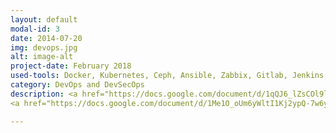 ```yaml
---
layout: default
modal-id: 3
date: 2014-07-20
img: devops.jpg
alt: image-alt
project-date: February 2018
used-tools: Docker, Kubernetes, Ceph, Ansible, Zabbix, Gitlab, Jenkins, AWS Amplify, SonarQube, OWASP ZAP, Metasploit Framework, AWS Relational Databases, AWS CloudEndure, AWS IAM, AWS EC2, AWS LoadBalancing
category: DevOps and DevSecOps
description: <a href="https://docs.google.com/document/d/1qQJ6_lZsCOl9luQcEE-cy2GC6UP-VQMT0VMle3adUFo/edit?usp=sharing">Container Orchestration & Load Balancing</a>, <a href="https://docs.google.com/document/d/1OAz5O06E-MHSDYOAHvzDf2RX-XgaOWkk2oLxqhTW_jY/edit?usp=sharing">Distributed SAN (Storage Area Network) Setup</a>, <a href="https://docs.google.com/document/d/1cLvZktJiwFwzP_iaxlVn9cU7RJJCaSe9G9QAelUINRk/edit?usp=sharing">Monitoring a Guest System for any events or incidents</a>, <a href="https://docs.google.com/document/d/1YvdLVS7_iro7QNkHeQuP1BItKXnCrkc_L7MiiNmhaS0/edit?usp=sharing">Create a CI/CD Pipeline</a>
<a href="https://docs.google.com/document/d/1Me1O_oUm6yWltI1Kj2ypQ-7w6yGHGto_qQm0feGMiJw/edit?usp=sharing">Secure the CI/CD Pipeline & the OWASP Top 10</a>, <a href="https://docs.google.com/document/d/1Pzje3OCqQFwZFHVtAU1Wg_Fcnmf9yez5XQmS50wvfEk/edit?usp=sharing">Configuration Management - Maintain Different Kinds of Systems at once</a>, <a href="https://docs.google.com/document/d/17JDc5YbobLbuQlQEsO9dDmudT_XHovaBtWp9zwUP4eI/edit?usp=sharing">Database Management Systems Security - MySQL</a>

---
```

